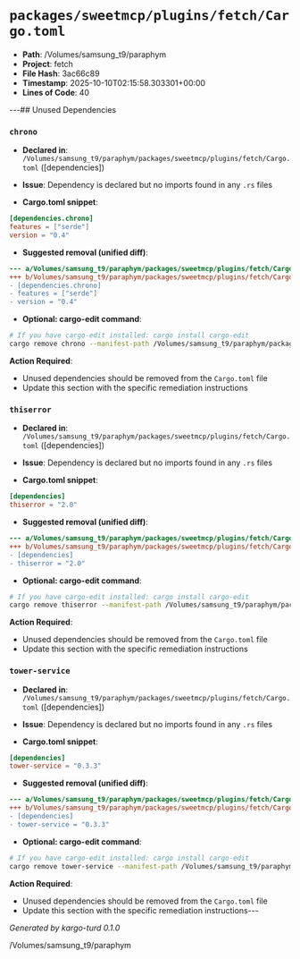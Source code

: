 # `packages/sweetmcp/plugins/fetch/Cargo.toml`

- **Path**: /Volumes/samsung_t9/paraphym
- **Project**: fetch
- **File Hash**: 3ac66c89  
- **Timestamp**: 2025-10-10T02:15:58.303301+00:00  
- **Lines of Code**: 40

---## Unused Dependencies
### `chrono`

- **Declared in**: `/Volumes/samsung_t9/paraphym/packages/sweetmcp/plugins/fetch/Cargo.toml` ([dependencies])
- **Issue**: Dependency is declared but no imports found in any `.rs` files

- **Cargo.toml snippet**:
```toml
[dependencies.chrono]
features = ["serde"]
version = "0.4"
```

- **Suggested removal (unified diff)**:
```diff
--- a/Volumes/samsung_t9/paraphym/packages/sweetmcp/plugins/fetch/Cargo.toml
+++ b/Volumes/samsung_t9/paraphym/packages/sweetmcp/plugins/fetch/Cargo.toml
- [dependencies.chrono]
- features = ["serde"]
- version = "0.4"
```

- **Optional: cargo-edit command**:
```bash
# If you have cargo-edit installed: cargo install cargo-edit
cargo remove chrono --manifest-path /Volumes/samsung_t9/paraphym/packages/sweetmcp/plugins/fetch/Cargo.toml
```

**Action Required**:
- Unused dependencies should be removed from the `Cargo.toml` file
- Update this section with the specific remediation instructions
### `thiserror`

- **Declared in**: `/Volumes/samsung_t9/paraphym/packages/sweetmcp/plugins/fetch/Cargo.toml` ([dependencies])
- **Issue**: Dependency is declared but no imports found in any `.rs` files

- **Cargo.toml snippet**:
```toml
[dependencies]
thiserror = "2.0"
```

- **Suggested removal (unified diff)**:
```diff
--- a/Volumes/samsung_t9/paraphym/packages/sweetmcp/plugins/fetch/Cargo.toml
+++ b/Volumes/samsung_t9/paraphym/packages/sweetmcp/plugins/fetch/Cargo.toml
- [dependencies]
- thiserror = "2.0"
```

- **Optional: cargo-edit command**:
```bash
# If you have cargo-edit installed: cargo install cargo-edit
cargo remove thiserror --manifest-path /Volumes/samsung_t9/paraphym/packages/sweetmcp/plugins/fetch/Cargo.toml
```

**Action Required**:
- Unused dependencies should be removed from the `Cargo.toml` file
- Update this section with the specific remediation instructions
### `tower-service`

- **Declared in**: `/Volumes/samsung_t9/paraphym/packages/sweetmcp/plugins/fetch/Cargo.toml` ([dependencies])
- **Issue**: Dependency is declared but no imports found in any `.rs` files

- **Cargo.toml snippet**:
```toml
[dependencies]
tower-service = "0.3.3"
```

- **Suggested removal (unified diff)**:
```diff
--- a/Volumes/samsung_t9/paraphym/packages/sweetmcp/plugins/fetch/Cargo.toml
+++ b/Volumes/samsung_t9/paraphym/packages/sweetmcp/plugins/fetch/Cargo.toml
- [dependencies]
- tower-service = "0.3.3"
```

- **Optional: cargo-edit command**:
```bash
# If you have cargo-edit installed: cargo install cargo-edit
cargo remove tower-service --manifest-path /Volumes/samsung_t9/paraphym/packages/sweetmcp/plugins/fetch/Cargo.toml
```

**Action Required**:
- Unused dependencies should be removed from the `Cargo.toml` file
- Update this section with the specific remediation instructions---

*Generated by kargo-turd 0.1.0*

/Volumes/samsung_t9/paraphym